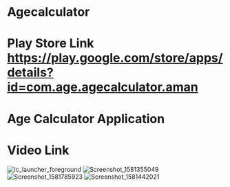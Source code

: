 # Agecalculator
# Play Store Link https://play.google.com/store/apps/details?id=com.age.agecalculator.aman
# Age Calculator Application
# Video Link 
![ic_launcher_foreground](https://user-images.githubusercontent.com/56776660/74264186-3b4b8380-4cce-11ea-9f78-daa83d4fab0e.png)
![Screenshot_1581355049](https://user-images.githubusercontent.com/56776660/74264195-41d9fb00-4cce-11ea-903d-68958a8f8373.png)
![Screenshot_1581785923](https://user-images.githubusercontent.com/56776660/74591947-97721880-4fea-11ea-849b-1810eb7fc895.png)
![Screenshot_1581442021](https://user-images.githubusercontent.com/56776660/74264207-47cfdc00-4cce-11ea-9231-087c024409e8.png)
